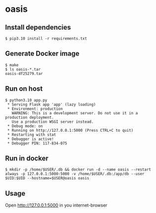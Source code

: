 # oasis

## Install dependencies
```console
$ pip3.10 install -r requirements.txt
```

## Generate Docker image
```console
$ make
$ ls oasis-*.tar 
oasis-df25279.tar
```


## Run on host
```console
$ python3.10 app.py 
 * Serving Flask app 'app' (lazy loading)
 * Environment: production
   WARNING: This is a development server. Do not use it in a production deployment.
   Use a production WSGI server instead.
 * Debug mode: on
 * Running on http://127.0.0.1:5000 (Press CTRL+C to quit)
 * Restarting with stat
 * Debugger is active!
 * Debugger PIN: 117-834-075
```


## Run in docker
```console
$ mkdir -p /home/$USER/.db && docker run -d --name oasis --restart always -p 127.0.0.1:5000:5000 -v /home/$USER/.db:/app/db --user $UID:$UID --hostname=$USER@oasis oasis
```


## Usage
Open http://127.0.0.1:5000 in you internet-browser
